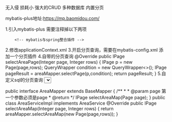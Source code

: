 无入侵
损耗小
强大的CRUD
多种数据库
内置分页

mybatis-plus地址:https://mp.baomidou.com/

1.引入mybatis-plus 需要注释掉以下两项
  <!--        <dependency>
            <groupId>org.mybatis</groupId>
            <artifactId>mybatis</artifactId>
            <version>3.5.0</version>
        </dependency>-->
        <!-- mybatis与spring整合插件 -->
<!--        <dependency>
            <groupId>org.mybatis</groupId>
            <artifactId>mybatis-spring</artifactId>
            <version>1.3.2</version>
        </dependency>-->
2.修改applicationContext.xml
    <!--2.配置SessionFactory 只需要改这一个地方就能保证mybatis-plus生效-->
    <bean id="sqlSessionFactory" class="com.baomidou.mybatisplus.extension.spring.MybatisSqlSessionFactoryBean">
3.开启分页查询，需要在mybatis-config.xml
  添加一个分页插件
      <plugins>
        <!-- 添加分页插件 -->
        <plugin interceptor="com.baomidou.mybatisplus.extension.plugins.PaginationInterceptor"></plugin>
    </plugins>
4.自带的分页查询
       @Override
    public IPage selectAreaPage(Integer page, Integer rows) {
        IPage<Area>  p = new Page<Area>(page,rows);
        QueryWrapper<Area> condition = new QueryWrapper<>();
        IPage pageResult = areaMapper.selectPage(p,condition);
        return pageResult;
    }
5.自定义sql的分页查询
 <mapper namespace="com.hawk.mvc.mpper.AreaMapper">
    <select id="selectAreaMap" resultType="java.util.Map">
        select * from base_area
    </select>
</mapper>

public interface AreaMapper extends BaseMapper<Area> {
    /**
     *
     * @param page 第一个参数必须是page
     * @return
     */
    IPage<Map> selectAreaMap(Page page);
}
public class AreaServiceImpl implements AreaService
    @Override
    public IPage<Map> selectAreaMap(Integer page, Integer rows) {
        return areaMapper.selectAreaMap(new Page(page,rows));
    }
